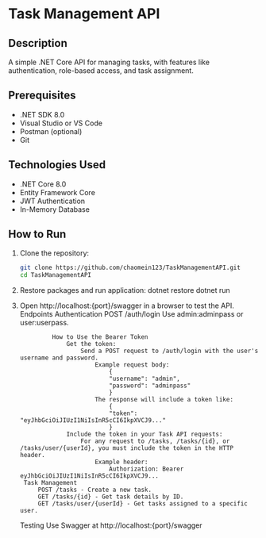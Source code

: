 # Task Management API

## Description
A simple .NET Core API for managing tasks, with features like authentication, role-based access, and task assignment.

## Prerequisites
- .NET SDK 8.0
- Visual Studio or VS Code
- Postman (optional)
- Git

## Technologies Used
- .NET Core 8.0
- Entity Framework Core
- JWT Authentication
- In-Memory Database

## How to Run
1. Clone the repository:
   ```bash
   git clone https://github.com/chaomein123/TaskManagementAPI.git
   cd TaskManagementAPI
   
2. Restore packages and run application:
   dotnet restore
   dotnet run

3. Open http://localhost:{port}/swagger in a browser to test the API.
    Endpoints
        Authentication
            POST /auth/login
                Use admin:adminpass or user:userpass.

                How to Use the Bearer Token
                    Get the token:
                        Send a POST request to /auth/login with the user's username and password.
                            Example request body:
                                {
                                "username": "admin",
                                "password": "adminpass"
                                }
                            The response will include a token like:
                                {
                                "token": "eyJhbGciOiJIUzI1NiIsInR5cCI6IkpXVCJ9..."
                                }
                    Include the token in your Task API requests:
                        For any request to /tasks, /tasks/{id}, or /tasks/user/{userId}, you must include the token in the HTTP header.
                            Example header:
                                Authorization: Bearer eyJhbGciOiJIUzI1NiIsInR5cCI6IkpXVCJ9...
        Task Management
            POST /tasks - Create a new task.
            GET /tasks/{id} - Get task details by ID.
            GET /tasks/user/{userId} - Get tasks assigned to a specific user.

    Testing
    Use Swagger at http://localhost:{port}/swagger